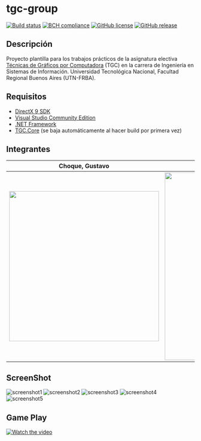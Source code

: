 # tgc-group
[![Build status](https://ci.appveyor.com/api/projects/status/uvyboubq91uhwf3v?svg=true)](https://ci.appveyor.com/project/rejurime/tgc-group)
[![BCH compliance](https://bettercodehub.com/edge/badge/tgc-utn/tgc-group?branch=master)](https://bettercodehub.com/)
[![GitHub license](https://img.shields.io/github/license/tgc-utn/tgc-group.svg)](https://github.com/tgc-utn/tgc-group/blob/master/LICENSE)
[![GitHub release](https://img.shields.io/github/release/tgc-utn/tgc-group.svg)](https://github.com/tgc-utn/tgc-group/releases)

## Descripción
Proyecto plantilla para los trabajos prácticos de la asignatura electiva [Técnicas de Gráficos por Computadora](http://tgc-utn.github.io/) (TGC) en la carrera de Ingeniería en Sistemas de Información. Universidad Tecnológica Nacional, Facultad Regional Buenos Aires (UTN-FRBA).

## Requisitos
* [DirectX 9 SDK](http://www.microsoft.com/en-us/download/details.aspx?displaylang=en&id=6812)
* [Visual Studio Community Edition](https://www.visualstudio.com/vs/community)
* [.NET Framework](https://www.microsoft.com/net/download/Windows/run)
* [TGC.Core](https://www.nuget.org/packages/TGC.Core/) (se baja automáticamente al hacer build por primera vez)

## Integrantes ##
Choque, Gustavo  |  Varela, Santiago
------------ | -------------
<img src="https://github.com/tgc-utn/tgc-group/blob/master/TGC.Group/Media/imagenes/GustavoChoque.jpg" height="400"> | <img src="https://github.com/tgc-utn/tgc-utn.github.io/blob/master/images/trofeotp.png" height="500">

## ScreenShot ##
![screenshot1](https://github.com/tgc-utn/tgc-group/blob/master/TGC.Group/Media/imagenes/screenshot1.jpg)
![screenshot2](https://github.com/tgc-utn/tgc-group/blob/master/TGC.Group/Media/imagenes/screenshot2.jpg)
![screenshot3](https://github.com/tgc-utn/tgc-group/blob/master/TGC.Group/Media/cajaMadera4.jpg)
![screenshot4](https://github.com/tgc-utn/tgc-group/blob/master/TGC.Group/Media/cajaMadera4.jpg)
![screenshot5](https://github.com/tgc-utn/tgc-group/blob/master/TGC.Group/Media/cajaMadera4.jpg)

## Game Play ##
[![Watch the video](https://img.youtube.com/vi/qESIu8ozanU/0.jpg)](https://www.youtube.com/playlist?list=PLRM4L32DjvnazuMl8wZlbpEYL5Qh63ulG)
